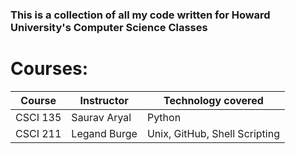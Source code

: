 ### This is a collection of all my code written for Howard University's Computer Science Classes


# Courses:

| Course | Instructor | Technology covered |
| ------------- | ------------- | -------------|
| CSCI 135 | Saurav Aryal | Python|
| CSCI 211 | Legand Burge  | Unix, GitHub, Shell Scripting|